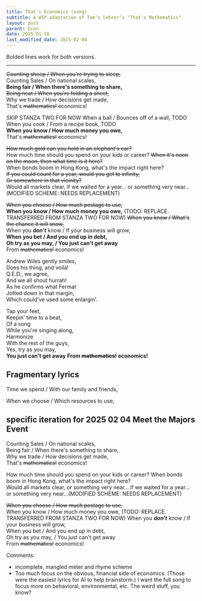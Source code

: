 ```yaml
---
title: That's Economics (song)
subtitle: A WIP adaptation of Tom's Lehrer's "That's Mathematics" 
layout: post
parent: Econ
date: 2025-01-16
last_modified_date: 2025-02-04
---
```


Bolded lines work for both versions.

---



~~Counting sheep  / When you're trying to sleep,~~  
Counting Sales / On national scales,  
**Being fair  / When there's something to share,**  
~~Being neat  / When you're folding a sheet,~~  
Why we trade / How decisions get made,  
That's ~~mathematics!~~ economics!  


SKIP STANZA TWO FOR NOW
When a ball / Bounces off of a wall,  TODO  
When you cook / From a recipe book,  TODO  
**When you know / How much money you owe,**  
That's ~~mathematics!~~ economics!  


~~How much gold can you hold in an elephant's ear?~~  
How much time should you spend on your kids or career?
~~When it's noon on the moon, then what time is it here?~~  
When bonds boom in Hong Kong, what's the impact right here?  
~~If you could count for a year, would you get to infinity,~~  
~~Or somewhere in that vicinity?~~  
Would all markets clear, if we waited for a year... or something very near...(MODIFIED SCHEME: NEEDS REPLACEMENT)

~~When you choose / How much postage to use,~~  
**When you know / How much money you owe,**  (TODO: REPLACE. TRANSFERRED FROM STANZA TWO FOR NOW)
~~When you know / What's the chance it will snow,~~  
When you ***don't*** know / If your business will grow,  
**When you bet / And you end up in debt,**  
**Oh try as you may, / You just can't get away**  
From ~~mathematics!~~ economics!  



Andrew Wiles gently smiles,  
Does his thing, and voila!  
Q.E.D., we agree,  
And we all shout hurrah!  
As he confirms what Fermat  
Jotted down in that margin,  
Which could've used some enlargin'.  

Tap your feet,  
Keepin' time to a beat,  
Of a song  
While you're singing along,  
Harmonize  
With the rest of the guys,  
Yes, try as you may,  
**You just can't get away** 
**From ~~mathematics!~~ economics!**




## Fragmentary lyrics 

Time we spend / With our family and friends,

When we choose / Which resources to use,



## specific iteration for 2025 02 04 Meet the Majors Event

Counting Sales / On national scales,  
Being fair  / When there's something to share,  
Why we trade / How decisions get made,  
That's ~~mathematics!~~ economics!  

How much time should you spend on your kids or career?
When bonds boom in Hong Kong, what's the impact right here?  
Would all markets clear, or something very near... if we waited for a year... or something very near...(MODIFIED SCHEME: NEEDS REPLACEMENT)

~~When you choose / How much postage to use,~~  
When you know / How much money you owe,  (TODO: REPLACE. TRANSFERRED FROM STANZA TWO FOR NOW)
When you ***don't*** know / If your business will grow,  
When you bet / And you end up in debt,  
Oh try as you may, / You just can't get away  
From ~~mathematics!~~ economics!  



Comments:
- incomplete, mangled meter and rhyme scheme
- Too much focus on the obvious, financial side of economics. (Those were the easiest lyrics for AI to help brainstorm.) I want the full song to focus more on behavioral, environmental, etc. The weird stuff, you know?
